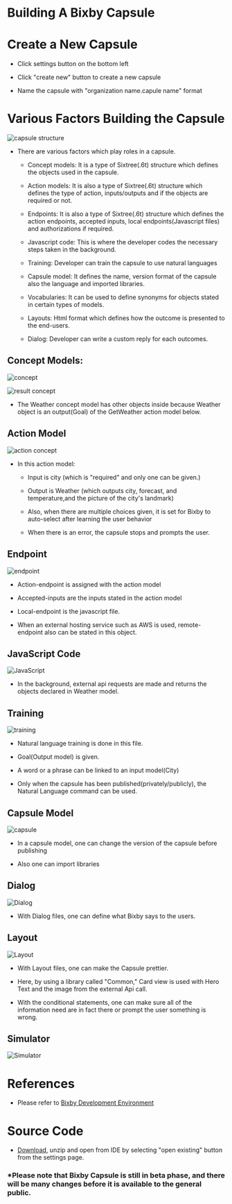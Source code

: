 Building A Bixby Capsule
========================

Create a New Capsule
====================

-   Click settings button on the bottom left

-   Click "create new" button to create a new capsule

-   Name the capsule with "organization name.capule name" format

Various Factors Building the Capsule
====================================

![capsule structure](https://github.com/mgkang0206/tecace.weather/blob/master/Img/capsule%20structure.PNG)

-   There are various factors which play roles in a capsule.

    -   Concept models: It is a type of Sixtree(.6t) structure which defines the
        objects used in the capsule.

    -   Action models: It is also a type of Sixtree(.6t) structure which defines
        the type of action, inputs/outputs and if the objects are required or
        not.

    -   Endpoints: It is also a type of Sixtree(.6t) structure which defines the
        action endpoints, accepted inputs, local endpoints(Javascript files) and
        authorizations if required.

    -   Javascript code: This is where the developer codes the necessary steps
        taken in the background.

    -   Training: Developer can train the capsule to use natural languages

    -   Capsule model: It defines the name, version format of the capsule also
        the language and imported libraries.

    -   Vocabularies: It can be used to define synonyms for objects stated in
        certain types of models.

    -   Layouts: Html format which defines how the outcome is presented to the
        end-users.

    -   Dialog: Developer can write a custom reply for each outcomes.

Concept Models:
---------------

![concept](https://github.com/mgkang0206/tecace.weather/blob/master/Img/concept.PNG)

![result concept](https://github.com/mgkang0206/tecace.weather/blob/master/Img/result%20concept.PNG)

-   The Weather concept model has other objects inside because Weather object is
    an output(Goal) of the GetWeather action model below.

Action Model
------------

![action concept](https://github.com/mgkang0206/tecace.weather/blob/master/Img/action%20concept.PNG)

-   In this action model:

    -   Input is city (which is "required" and only one can be given.)

    -   Output is Weather (which outputs city, forecast, and temperature,and the
        picture of the city's landmark)

    -   Also, when there are multiple choices given, it is set for Bixby to
        auto-select after learning the user behavior

    -   When there is an error, the capsule stops and prompts the user.

Endpoint
--------

![endpoint](https://github.com/mgkang0206/tecace.weather/blob/master/Img/endpoint.PNG)

-   Action-endpoint is assigned with the action model

-   Accepted-inputs are the inputs stated in the action model

-   Local-endpoint is the javascript file.

-   When an external hosting service such as AWS is used, remote-endpoint also
    can be stated in this object.

JavaScript Code
---------------

![JavaScript](https://github.com/mgkang0206/tecace.weather/blob/master/Img/javascript.PNG)

-   In the background, external api requests are made and returns the objects
    declared in Weather model.

Training
--------

![training](https://github.com/mgkang0206/tecace.weather/blob/master/Img/training.PNG)

-   Natural language training is done in this file.

-   Goal(Output model) is given.

-   A word or a phrase can be linked to an input model(City)

-   Only when the capsule has been published(privately/publicly), the Natural
    Language command can be used.

Capsule Model
-------------

![capsule](https://github.com/mgkang0206/tecace.weather/blob/master/Img/capsule.PNG)

-   In a capsule model, one can change the version of the capsule before
    publishing

-   Also one can import libraries

Dialog
------

![Dialog](https://github.com/mgkang0206/tecace.weather/blob/master/Img/capsule%20structure.PNG)

-   With Dialog files, one can define what Bixby says to the users.

Layout
------

![Layout](https://github.com/mgkang0206/tecace.weather/blob/master/Img/layout.PNG)

-   With Layout files, one can make the Capsule prettier.

-   Here, by using a library called "Common," Card view is used with Hero Text
    and the image from the external Api call.

-   With the conditional statements, one can make sure all of the information
    need are in fact there or prompt the user something is wrong.

Simulator
---------

![Simulator](https://github.com/mgkang0206/tecace.weather/blob/master/Img/Capture.PNG)

References
==========

-   Please refer to [Bixby Development
    Environment](/display/BC/Bixby+Development+Environment)

Source Code
===========

-   [Download](https://github.com/mgkang0206/tecace.weather/blob/master/tecace.weather.zip),
    unzip and open from IDE by selecting "open existing" button from the
    settings page.

### \*Please note that Bixby Capsule is still in beta phase, and there will be many changes before it is available to the general public.
